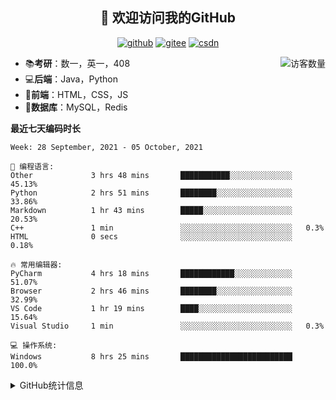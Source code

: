 <h2 align="center">👋 欢迎访问我的GitHub</h2>
<p align="center">
  <a href="https://github.com/eternidad33"><img src="https://img.shields.io/badge/GitHub-ff79c6" alt="github"></a>
  <a href="https://gitee.com/eternidad33"><img src="https://img.shields.io/badge/Gitee-fe7300" alt="gitee"></a>
  <a href="https://blog.csdn.net/qq_42907802"><img src="https://img.shields.io/badge/CSDN-cf000e" alt="csdn"></a>
</p>

<img align='right' src="https://profile-counter.glitch.me/eternidad33/count.svg" alt="访客数量"/>

- 📚**考研**：数一，英一，408
- 💻**后端**：Java，Python
- 📝**前端**：HTML，CSS，JS
- 💼**数据库**：MySQL，Redis

**最近七天编码时长**

<!--START_SECTION:waka-->
```text
Week: 28 September, 2021 - 05 October, 2021

💬 编程语言: 
Other             3 hrs 48 mins       ███████████░░░░░░░░░░░░░░   45.13% 
Python            2 hrs 51 mins       ████████░░░░░░░░░░░░░░░░░   33.86% 
Markdown          1 hr 43 mins        █████░░░░░░░░░░░░░░░░░░░░   20.53% 
C++               1 min               ░░░░░░░░░░░░░░░░░░░░░░░░░   0.3% 
HTML              0 secs              ░░░░░░░░░░░░░░░░░░░░░░░░░   0.18%

🔥 常用编辑器: 
PyCharm           4 hrs 18 mins       ████████████░░░░░░░░░░░░░   51.07% 
Browser           2 hrs 46 mins       ████████░░░░░░░░░░░░░░░░░   32.99% 
VS Code           1 hr 19 mins        ████░░░░░░░░░░░░░░░░░░░░░   15.64% 
Visual Studio     1 min               ░░░░░░░░░░░░░░░░░░░░░░░░░   0.3%

💻 操作系统: 
Windows           8 hrs 25 mins       █████████████████████████   100.0%

```


<!--END_SECTION:waka-->

<details>
<summary>GitHub统计信息</summary>

<br/>

> 动态太少，不好意思展示
> 
> 下面的GitHub统计信息是来自于[github-readme-stats](https://github.com/anuraghazra/github-readme-stats)项目，里边有[中文文档](https://github.com/anuraghazra/github-readme-stats/blob/master/readme_cn.md)

<a href="https://github.com/eternidad33/eternidad33">
  <img align="center" src="https://github-readme-stats.anuraghazra1.vercel.app/api?username=eternidad33&show_icons=true" />
</a>
</details>


